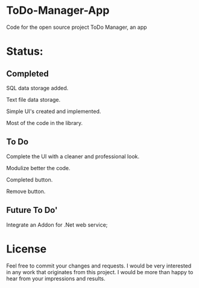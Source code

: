 # ToDo-Manager-App
Code for the open source project ToDo Manager, an app



# Status: 


## Completed
SQL data storage added.

Text file data storage.

Simple UI's created and implemented.

Most of the code in the library.



## To Do


Complete the UI with a cleaner and professional look.

Modulize better the code.

Completed button.

Remove button.


## Future To Do'
Integrate an Addon for .Net web service;


# License
Feel free to commit your changes and requests. I would be very interested in any work that originates from this project. I would be more than happy to hear from your impressions and results.



